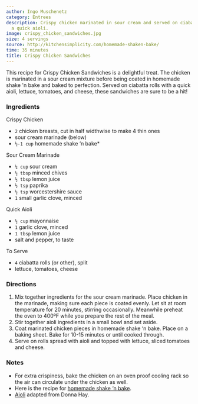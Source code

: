 ```yaml
---
author: Ingo Muschenetz
category: Entrees
description: Crispy chicken marinated in sour cream and served on ciabatta rolls with
  a quick aioli.
image: crispy_chicken_sandwiches.jpg
size: 4 servings
source: http://kitchensimplicity.com/homemade-shaken-bake/
time: 35 minutes
title: Crispy Chicken Sandwiches
---
```


This recipe for Crispy Chicken Sandwiches is a delightful treat. The chicken is marinated in a sour cream mixture before being coated in homemade shake 'n bake and baked to perfection. Served on ciabatta rolls with a quick aioli, lettuce, tomatoes, and cheese, these sandwiches are sure to be a hit!

### Ingredients

Crispy Chicken

* `2` chicken breasts, cut in half widthwise to make 4 thin ones
* sour cream marinade \(below\)
* `½-1 cup` homemade shake ‘n bake\*

Sour Cream Marinade

* `¼ cup` sour cream
* `½ tbsp` minced chives
* `½ tbsp` lemon juice
* `½ tsp` paprika
* `½ tsp` worcestershire sauce
* `1` small garlic clove, minced

Quick Aioli

* `½ cup` mayonnaise
* `1` garlic clove, minced
* `1 tbsp` lemon juice
* salt and pepper, to taste

To Serve

* `4` ciabatta rolls \(or other\), split
* lettuce, tomatoes, cheese

### Directions

1. Mix together ingredients for the sour cream marinade. Place chicken in the marinade, making sure each piece is coated evenly. Let sit at room temperature for 20 minutes, stirring occasionally. Meanwhile preheat the oven to 400ºF while you prepare the rest of the meal.
2. Stir together aioli ingredients in a small bowl and set aside.
3. Coat marinated chicken pieces in homemade shake ‘n bake. Place on a baking sheet. Bake for 10\-15 minutes or until cooked through.
4. Serve on rolls spread with aioli and topped with lettuce, sliced tomatoes and cheese.

### Notes

* For extra crispiness, bake the chicken on an oven proof cooling rack so the air can circulate under the chicken as well.
* Here is the recipe for [homemade shake ‘n bake](http://kitchensimplicity.com/homemade-shaken-bake/).
* [Aioli](http://www.donnahay.com.au/CatalogueRetrieve.aspx?ProductID=2561024&A=SearchResult&SearchID=2447670&ObjectID=2561024&ObjectType=27) adapted from Donna Hay.
